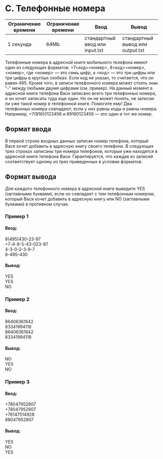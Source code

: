 # C. Телефонные номера

| Ограничение времени | Ограничение времени | Ввод | Вывод |
| --- | --- | --- | --- |
| 1 секунда | 64Mb | стандартный ввод или input.txt | стандартный вывод или output.txt |

Телефонные номера в адресной книге мобильного телефона имеют один из следующих форматов: +7<код><номер>, 8<код><номер>, <номер>, где <номер> — это семь цифр, а <код> — это три цифры или три цифры в круглых скобках. Если код не указан, то считается, что он равен 495. Кроме того, в записи телефонного номера может стоять знак “-” между любыми двумя цифрами (см. пример). На данный момент в адресной книге телефона Васи записано всего три телефонных номера, и он хочет записать туда еще один. Но он не может понять, не записан ли уже такой номер в телефонной книге. Помогите ему! Два телефонных номера совпадают, если у них равны коды и равны номера. Например, +7(916)0123456 и 89160123456 — это один и тот же номер.

## Формат ввода
В первой строке входных данных записан номер телефона, который Вася хочет добавить в адресную книгу своего телефона. В следующих трех строках записаны три номера телефонов, которые уже находятся в адресной книге телефона Васи. Гарантируется, что каждая из записей соответствует одному из трех приведенных в условии форматов.

## Формат вывода
Для каждого телефонного номера в адресной книге выведите YES (заглавными буквами), если он совпадает с тем телефонным номером, который Вася хочет добавить в адресную книгу или NO (заглавными буквами) в противном случае.

### Пример 1
#### Ввод:
8(495)430-23-97\
+7-4-9-5-43-023-97\
4-3-0-2-3-9-7\
8-495-430
#### Вывод:
YES\
YES\
NO

### Пример 2
#### Ввод:
86406361642\
83341994118\
86406361642\
83341994118
#### Вывод:
NO\
YES\
NO

### Пример 3
#### Ввод:
+78047952807\
+78047952807\
+76147514928\
88047952807
#### Вывод:
YES\
NO\
YES